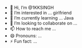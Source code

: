 - 👋 Hi, I’m @1KKSINGH
- 👀 I’m interested in ... girlfriend 
- 🌱 I’m currently learning ... Java 
- 💞️ I’m looking to collaborate on ...
- 📫 How to reach me ...
- 😄 Pronouns: ...
- ⚡ Fun fact: ...

<!---
1KKSINGH/1KKSINGH is a ✨ special ✨ repository because its `README.md` (this file) appears on your GitHub profile.
You can click the Preview link to take a look at your changes.
--->
